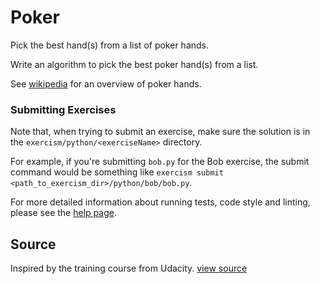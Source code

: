 # Poker

Pick the best hand(s) from a list of poker hands.

Write an algorithm to pick the best poker hand(s) from a list.

See [wikipedia](https://en.wikipedia.org/wiki/List_of_poker_hands) for an
overview of poker hands.

### Submitting Exercises

Note that, when trying to submit an exercise, make sure the solution is in the `exercism/python/<exerciseName>` directory.

For example, if you're submitting `bob.py` for the Bob exercise, the submit command would be something like `exercism submit <path_to_exercism_dir>/python/bob/bob.py`.


For more detailed information about running tests, code style and linting,
please see the [help page](http://exercism.io/languages/python).

## Source

Inspired by the training course from Udacity. [view source](https://www.udacity.com/course/viewer#!/c-cs212/)
